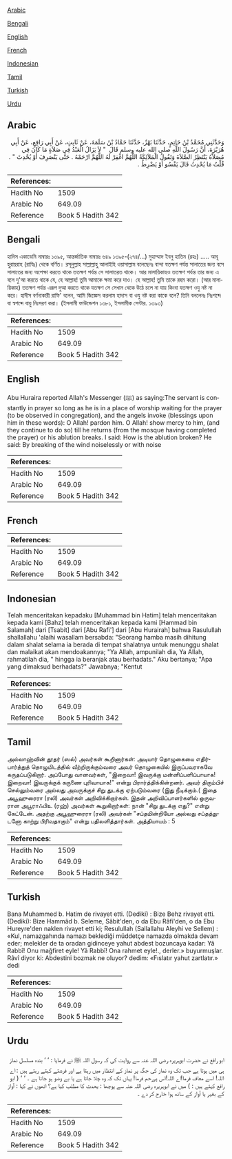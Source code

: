[Arabic](#arabic)

[Bengali](#bengali)

[English](#english)

[French](#french)

[Indonesian](#indonesian)

[Tamil](#tamil)

[Turkish](#turkish)

[Urdu](#urdu)

## Arabic


<div dir="rtl" lang="ar" style={{fontSize:'larger',backgroundColor:'#f8f9fa',padding:20}}>
وَحَدَّثَنِي مُحَمَّدُ بْنُ حَاتِمٍ، حَدَّثَنَا بَهْزٌ، حَدَّثَنَا حَمَّادُ بْنُ سَلَمَةَ، عَنْ ثَابِتٍ، عَنْ أَبِي رَافِعٍ، عَنْ أَبِي هُرَيْرَةَ، أَنَّ رَسُولَ اللَّهِ صلى الله عليه وسلم قَالَ ‏ "‏ لاَ يَزَالُ الْعَبْدُ فِي صَلاَةٍ مَا كَانَ فِي مُصَلاَّهُ يَنْتَظِرُ الصَّلاَةَ وَتَقُولُ الْمَلاَئِكَةُ اللَّهُمَّ اغْفِرْ لَهُ اللَّهُمَّ ارْحَمْهُ ‏.‏ حَتَّى يَنْصَرِفَ أَوْ يُحْدِثَ ‏"‏ ‏.‏ قُلْتُ مَا يُحْدِثُ قَالَ يَفْسُو أَوْ يَضْرِطُ ‏.‏
</div>
<div style={{backgroundColor:'#f8f9fa',padding:20, marginBottom: 10}}><table> <thead> <tr> <th>References:</th> <th></th> </tr> </thead> <tbody><tr><td>Hadith No</td><td>1509</td></tr><tr><td>Arabic No</td><td>649.09</td></tr><tr><td>Reference</td><td>Book 5 Hadith 342</td></tr></tbody></table></div>

## Bengali


<div dir="ltr" lang="bn" style={{fontSize:'larger',backgroundColor:'#f8f9fa',padding:20}}>
হাদিস একাডেমি নাম্বারঃ ১৩৯৫, আন্তর্জাতিক নাম্বারঃ ৬৪৯ ১৩৯৫-(২৭৪/...) মুহাম্মাদ ইবনু হাতিম (রহঃ) ..... আবূ হুরায়রাহ (রাযিঃ) থেকে বর্ণিত। রসূলুল্লাহ সাল্লাল্লাহু আলাইহি ওয়াসাল্লাম বলেছেনঃ বান্দা যতক্ষণ পর্যন্ত সালাতের জন্য বসে সালাতের জন্য অপেক্ষা করতে থাকে ততক্ষণ পর্যন্ত সে সালাতরত থাকে। আর মালায়িকাহও ততক্ষণ পর্যন্ত তার জন্য এ বলে দু'আ করতে থাকে যে, হে আল্লাহ! তুমি আমাকে ক্ষমা করে দাও। হে আল্লাহ! তুমি তাকে রহম করো। (আর মালায়িকাহ) ততক্ষণ পর্যন্ত এরূপ দুআ করতে থাকে যতক্ষণ সে সেখান থেকে উঠে চলে না যায় কিংবা যতক্ষণ ওযু নষ্ট না করে। হাদীস বর্ণনাকারী রাফি' বলেন, আমি জিজ্ঞেস করলাম হাদাস বা ওযু নষ্ট করা কাকে বলে? তিনি বললেনঃ নিঃশব্দে বা স্বশব্দে বায়ু নিঃসরণ করা। (ইসলামী ফাউন্ডেশন ১৩৮১, ইসলামীক সেন্টার. ১৩৯৩)
</div>
<div style={{backgroundColor:'#f8f9fa',padding:20, marginBottom: 10}}><table> <thead> <tr> <th>References:</th> <th></th> </tr> </thead> <tbody><tr><td>Hadith No</td><td>1509</td></tr><tr><td>Arabic No</td><td>649.09</td></tr><tr><td>Reference</td><td>Book 5 Hadith 342</td></tr></tbody></table></div>

## English


<div dir="ltr" lang="en" style={{fontSize:'larger',backgroundColor:'#f8f9fa',padding:20}}>
Abu Huraira reported Allah's Messenger (ﷺ) as saying:The servant is constantly in prayer so long as he is in a place of worship waiting for the prayer (to be observed in congregation), and the angels invoke (blessings upon him in these words): O Allah! pardon him. O Allah! show mercy to him, (and they continue to do so) till he returns (from the mosque having completed the prayer) or his ablution breaks. I said: How is the ablution broken? He said: By breaking of the wind noiselessly or with noise
</div>
<div style={{backgroundColor:'#f8f9fa',padding:20, marginBottom: 10}}><table> <thead> <tr> <th>References:</th> <th></th> </tr> </thead> <tbody><tr><td>Hadith No</td><td>1509</td></tr><tr><td>Arabic No</td><td>649.09</td></tr><tr><td>Reference</td><td>Book 5 Hadith 342</td></tr></tbody></table></div>

## French


<div dir="ltr" lang="fr" style={{fontSize:'larger',backgroundColor:'#f8f9fa',padding:20}}>

</div>
<div style={{backgroundColor:'#f8f9fa',padding:20, marginBottom: 10}}><table> <thead> <tr> <th>References:</th> <th></th> </tr> </thead> <tbody><tr><td>Hadith No</td><td>1509</td></tr><tr><td>Arabic No</td><td>649.09</td></tr><tr><td>Reference</td><td>Book 5 Hadith 342</td></tr></tbody></table></div>

## Indonesian


<div dir="ltr" lang="id" style={{fontSize:'larger',backgroundColor:'#f8f9fa',padding:20}}>
Telah menceritakan kepadaku [Muhammad bin Hatim] telah menceritakan kepada kami [Bahz] telah menceritakan kepada kami [Hammad bin Salamah] dari [Tsabit] dari [Abu Rafi'] dari [Abu Hurairah] bahwa Rasulullah shallallahu 'alaihi wasallam bersabda: "Seorang hamba masih dihitung dalam shalat selama ia berada di tempat shalatnya untuk menunggu shalat dan malaikat akan mendoakannya; "Ya Allah, ampunilah dia, Ya Allah, rahmatilah dia, " hingga ia beranjak atau berhadats." Aku bertanya; "Apa yang dimaksud berhadats?" Jawabnya; "Kentut
</div>
<div style={{backgroundColor:'#f8f9fa',padding:20, marginBottom: 10}}><table> <thead> <tr> <th>References:</th> <th></th> </tr> </thead> <tbody><tr><td>Hadith No</td><td>1509</td></tr><tr><td>Arabic No</td><td>649.09</td></tr><tr><td>Reference</td><td>Book 5 Hadith 342</td></tr></tbody></table></div>

## Tamil


<div dir="ltr" lang="ta" style={{fontSize:'larger',backgroundColor:'#f8f9fa',padding:20}}>
அல்லாஹ்வின் தூதர் (ஸல்) அவர்கள் கூறினார்கள்: அடியார் தொழுகையை எதிர்பார்த்துத் தொழுமிடத்தில் வீற்றிருக்கும்வரை அவர் தொழுகையில் இருப்பவராகவே கருதப்படுகிறார். அப்போது வானவர்கள், "இறைவா! இவருக்கு மன்னிப்பளிப்பாயாக! இறைவா! இவருக்குக் கருணை புரிவாயாக!" என்று பிரார்த்திக்கின்றனர். அவர் திரும்பிச் செல்லும்வரை அல்லது அவருக்குச் சிறு துடக்கு ஏற்படும்வரை (இது நீடிக்கும்.( இதை அபூஹுரைரா (ரலி) அவர்கள் அறிவிக்கிறார்கள். இதன் அறிவிப்பாளர்களில் ஒருவரான அபூராஃபிஉ (ரஹ்) அவர்கள் கூறுகிறார்கள்: நான் "சிறு துடக்கு எது?" என்று கேட்டேன். அதற்கு அபூஹுரைரா (ரலி) அவர்கள் "சப்தமின்றியோ அல்லது சப்தத்துடனோ காற்று பிரிவதாகும்" என்று பதிலளித்தார்கள். அத்தியாயம் : 5
</div>
<div style={{backgroundColor:'#f8f9fa',padding:20, marginBottom: 10}}><table> <thead> <tr> <th>References:</th> <th></th> </tr> </thead> <tbody><tr><td>Hadith No</td><td>1509</td></tr><tr><td>Arabic No</td><td>649.09</td></tr><tr><td>Reference</td><td>Book 5 Hadith 342</td></tr></tbody></table></div>

## Turkish


<div dir="ltr" lang="tr" style={{fontSize:'larger',backgroundColor:'#f8f9fa',padding:20}}>
Bana Muhammed b. Hatim de rivayet etti. (Dediki) : Bize Behz rivayet etti. (Dediki): Bize Hammâd b. Seleme, Sâbit'den, o da Ebu Râfi'den, o da Ebu Hureyre'den naklen rivayet etti ki; Resulullah (Sallallahu Aleyhi ve Sellem) : «Kul, namazgahında namazı beklediği müddetçe namazda olmakda devam eder; melekler de ta oradan gidinceye yahut abdest bozuncaya kadar: Yâ Rabbî! Onu mağfiret eyle! Yâ Rabbî! Ona rahmet eyle!., derler.» buyurmuşlar. Râvî diyor ki: Abdestini bozmak ne oluyor? dedim: «Fıslatır yahut zartlatır.» dedi
</div>
<div style={{backgroundColor:'#f8f9fa',padding:20, marginBottom: 10}}><table> <thead> <tr> <th>References:</th> <th></th> </tr> </thead> <tbody><tr><td>Hadith No</td><td>1509</td></tr><tr><td>Arabic No</td><td>649.09</td></tr><tr><td>Reference</td><td>Book 5 Hadith 342</td></tr></tbody></table></div>

## Urdu


<div dir="rtl" lang="ur" style={{fontSize:'larger',backgroundColor:'#f8f9fa',padding:20}}>
ابو رافع نے حضرت ابوہریرہ رضی اللہ عنہ سے روایت کی کہ رسول اللہ ﷺ نے فرمایا : ‘ ‘ بندہ مسلسل نماز ہی میں ہوتا ہے جب تک وہ نماز کی جگہ پر نماز کے انتظار میں رہتا ہے اور فرشتے کہتے رہتے ہیں : اے اللہ! اسے معاف فرما!اے اللہ!اس پررحم فرما! یہاں تک کہ وہ چلا جاتا ہے یا بے وضو ہو جاتا ہے ۔ ‘ ‘ ( ابو رافع کہتے ہیں : ) میں نے ابوہریرہ رضی اللہ عنہ سے پوچھا : يحدث كا مطلب کیا ہے؟ انھوں نے کہا : آواز کے بغیر یا آواز کے ساتھ ہوا خارج کر دے ۔
</div>
<div style={{backgroundColor:'#f8f9fa',padding:20, marginBottom: 10}}><table> <thead> <tr> <th>References:</th> <th></th> </tr> </thead> <tbody><tr><td>Hadith No</td><td>1509</td></tr><tr><td>Arabic No</td><td>649.09</td></tr><tr><td>Reference</td><td>Book 5 Hadith 342</td></tr></tbody></table></div>